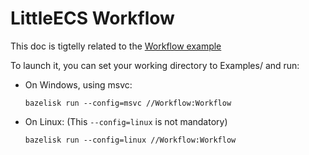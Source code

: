 # LittleECS Workflow

This doc is tigtelly related to the [Workflow example](../Examples/Workflow/main.cpp)

To launch it, you can set your working directory to Examples/ and run:
- On Windows, using msvc:
    ```
    bazelisk run --config=msvc //Workflow:Workflow
    ```
- On Linux: (This `--config=linux` is not mandatory)
    ```
    bazelisk run --config=linux //Workflow:Workflow
    ```

